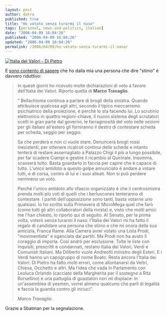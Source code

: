 ```yaml
---
layout: post
author: detro
published: true
title: "Ho votato senza turarmi il naso"
tags: [personal, news-and-politics, italian]
date: "2006-04-09 16:04:26"
published: "2006-04-09 16:04:26"
updated: "2006-04-09 16:04:26"
permalink: /2006/04/09/ho-votato-senza-turarmi-il-naso/
---
```


<a href="http://www.italiadeivalori.it/organizzazioni_sedi/regionale_provinciale.php"><img src="http://www.antoniodipietro.com/immagini/candidati/candidati.gif" alt="Italia dei Valori - Di Pietro" /></a>

E <a href="http://www.antoniodipietro.com/2006/04/la_dichiarazione_di_voto_di_ma.html">sono contento di sapere</a> che ho dalla mia una persona che dire "stimo" é davvero riduttivo:

<!--more-->
<blockquote>In questi giorni ho ricevuto molte dichiarazioni di voto a favore dell’Italia dei Valori.
Riporto quella di <strong>Marco Travaglio</strong>.

“ Bellachioma continua a parlare di brogli della sinistra. Quando attribuisce qualcosa agli altri, secondo il tipico meccanismo psichiatrico della proiezione, è perchè lo sta facendo lui.
Lo scrutinio elettronico in quattro regioni-chiave, il nuovo sistema degli scrutatori scelti in gran parte dal governo, le farraginosità del voto nelle sezioni per gli italiani all'estero gli forniranno il destro di contestare scheda per scheda, seggio per seggio.

Sa che perderà e non ci vuole stare. Denuncerà brogli rossi inesistenti, per ottenere ricalcoli continui delle schede e intanto tenterà di restare asserragliato a Palazzo Chigi il più a lungo possibile, per far scadere Ciampi e gestire il ricambio al Quirinale. Insomma, scasserà tutto. Basta guardarlo in faccia per capire che è capace di tutto. L'unico antidoto a questo golpe annunciato è andare a votare tutti, e di corsa, contro di lui e i suoi alleati. Non si può perdere nemmeno un voto.

Perchè l'unico antidoto allo sfascio organizzato è che il centrosinistra prenda molti più voti di quelli che i berluscones tenteranno di contestare. I partiti dell'opposizione sono tanti, basta votarne uno qualsiasi. Io ho scritto sulla Primavera di MicroMega quel che farò (come tutti gli altri collaboratori della rivista) e, visto che molti amici me l'han chiesto, lo riporto qui di seguito.
Al Senato, per la prima volta, voterò senza turarmi il naso: l'Italia dei Valori mi ha fatto il regalo di candidare una persona che stimo e che mi onora della sua amicizia, Franca Rame. Alla Camera avrei votato una Lista Prodi, "movimentista" e sganciata dai partiti. Ma Prodi non ha avuto il coraggio di imporla. Così andrò per esclusione.
Tolte le liste con inquisiti, prescritti e condannati, restano Italia dei Valori, Verdi e Comunisti Italiani. Ma Diliberto vuole Andreotti ministro degli Esteri. E i Verdi hanno un capogruppo di nome Boato. Resta ancora l'Italia dei Valori: Di Pietro ha fatto molti errori, come allontanarsi da Veltri, Chiesa, Occhetto e altri.
Ma l'idea che vada in Parlamento con Leoluca Orlando (cacciato della Margherita per il sostegno a Rita Borsellino) e una pattuglia di guastatori non mi dispiace: in un'assemblea di yesmen, vorrei almeno qualcuno che parli di legalità e faccia la guardia contro gli inciuci”.

<em>Marco Travaglio</em>.</blockquote>

Grazie a Sbatman per la segnalazione.


